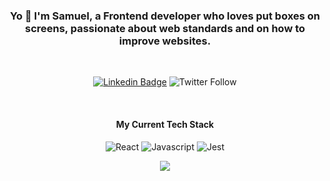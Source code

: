 <div align="center">
  
### Yo 🤘 I'm Samuel, a Frontend developer who loves put boxes on screens, passionate about web standards and on how to improve websites.

<br>

[![Linkedin Badge](https://img.shields.io/badge/-samuelsilva-blue?style=flat-square&logo=Linkedin&logoColor=white&link=https://www.linkedin.com/in/samuel-silva-olv/)](https://www.linkedin.com/in/samuel-silva-olv/)
![Twitter Follow](https://img.shields.io/twitter/follow/samuelsilvadev?style=flat-square)

<br>

#### My Current Tech Stack

![React](https://img.shields.io/badge/-React-%23282C34?style=flat-square&logo=react)
![Javascript](http://img.shields.io/badge/-Javascript-yellow?style=flat-square&logo=Javascript&logoColor=ffffff)
![Jest](http://img.shields.io/badge/-Jest-darkred?style=flat-square&logo=Jest&logoColor=ffffff)


<img align='center' src="https://github-readme-stats.vercel.app/api/top-langs?username=samuelsilvadev&show_icons=true&layout=compact&langs_count=8">

</div>